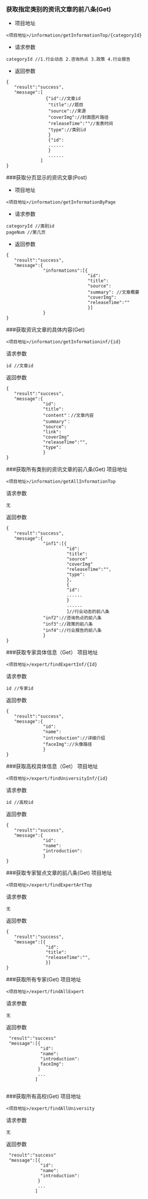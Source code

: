 ### 获取指定类别的资讯文章的前八条(Get)
- 项目地址
````
<项目地址>/information/getInformationTop/{categoryId}
````
- 请求参数
````
categoryId //1.行业动态 2.咨询热点 3.政策 4.行业报告

````
- 返回参数
````
{
   "result":"success",
   "message":[
               {"id"://文章id
                "title"://题目
                "source"://来源
                "coverImg"://封面图片路径
                "releaseTime":""//发表时间
                "type"://类别id             
                }
                {"id":
                ......
                }
                ......
             ]
}                                       
````
###获取分页显示的资讯文章(Post)
- 项目地址
````
<项目地址>/information/getInformationByPage
````
- 请求参数
````
categoryId //类别id
pageNum //第几页
````
- 返回参数
````
{
   "result":"success",
   "message":{
              "informations":[{
                               "id":
                               "title":
                               "source":
                               "summary": //文章概要
                               "coverImg":
                               "releaseTime":""
                               }]
              }
}                                                              
````
###获取资讯文章的具体内容(Get)
````
<项目地址>/information/getInformationinf/{id}
````
请求参数
````
id //文章id
````
返回参数
````
{
   "result":"success",
   "message":{
              "id":
              "title":
              "content"：//文章内容
              "summary"：
              "source":
              "link":
              "coverImg"
              "releaseTime":"", 
              "type":
              }
}                               
````
###获取所有类别的资讯文章的前八条(Get)
项目地址
````
<项目地址>/information/getAllInformationTop
````
请求参数
````
无
````
返回参数
````
{
   "result":"success",
   "message":{
              "inf1":[{
                       "id":
                       "title":
                       "source"
                       "coverImg"
                       "releaseTime":"",
                       "type":
                       },
                       {
                       "id":
                       ......
                       }
                       ......
                       ]//行业动态的前八条
              "inf2"://咨询热点的前八条
              "inf3"://政策的前八条
              "inf4"://行业报告的前八条         
              }
}                                     
````
###获取专家具体信息（Get）
项目地址
````
<项目地址>/expert/findExpertInf/{Id}
````
请求参数
````
id //专家id
````
返回参数
````
{
   "result":"success",
   "message":{
              "id":
              "name":
              "introduction"://详细介绍
              "faceImg"://头像路径
              }
}             
````
###获取高校具体信息（Get）
项目地址
````
<项目地址>/expert/findUniversityInf/{id}
````
请求参数
````
id //高校id
````
返回参数
````
{
   "result":"success",
   "message":{
              "id":
              "name":
              "introduction":
              }
}              
````
###获取专家智点文章的前八条(Get)
项目地址
````
<项目地址>/expert/findExpertArtTop
````
请求参数
````
无
````
返回参数
````
{
   "result":"success",
   "message":[{
               "id":
               "title":
               "releaseTime":"",
               }]
}                             
````
###获取所有专家(Get)
项目地址
``````
<项目地址>/expert/findAllExpert
``````
请求参数
``````
无
``````
返回参数
``````
 "result":"success"
 "message":[{
             "id":
             "name":
             "introduction":
             faceImg":
            }
            ...
           ]
             
``````
###获取所有高校(Get)
项目地址
``````
<项目地址>/expert/findAllUniversity
``````
请求参数
``````
无
``````
返回参数
``````
 "result":"success"
 "message":[{
             "id":
             "name":
             "introduction":
            }
            ...
           ]  
``````